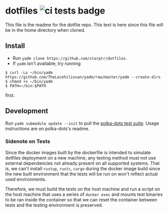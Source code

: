 # dotfiles ![ci tests badge](https://github.com/starptr/dotfiles/actions/workflows/ci.yml/badge.svg)

This file is the readme for the dotfile repo. This text is here since this file will be in the home directory when cloned.

## Install

- Run `yadm clone https://github.com/starptr/dotfiles`.
- If `yadm` isn't available, try running

```console
$ curl -Lo ~/bin/yadm https://github.com/TheLocehiliosan/yadm/raw/master/yadm --create-dirs
$ chmod +x ~/bin/yadm
$ PATH=~/bin:$PATH
```

first.

## Development

Run `yadm submodule update --init` to pull the [polka-dots test suite](https://github.com/starptr/polka-dots). Usage instructions are on polka-dots's readme.

### Sidenote on Tests

Since the docker images built by the dockerfile is intended to simulate dotfiles deployment on a new machine, any testing method must not use external dependencies not already present on all supported systems. That is, we can't install `rustup`, `rustc`, `cargo` during the docker image build since the new built environment that the tests will be run on won't reflect actual used environments.

Therefore, we must build the tests on the host machine and run a script on the host machine that uses a series of `docker exec` and mounts test binaries to be ran inside the container so that we can reset the container between tests and the testing environment is preserved.
